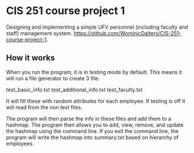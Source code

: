 # CIS 251 course project 1
 Designing and implementing a simple UFV personnel (including faculty and staff) management system. https://github.com/WominicDalters/CIS-251-course-project-1.

## How it works
When you run the program, it is in testing mode by default. This means it will run a file generator to create 3 file: 

test_basic_info.txt
test_additional_info.txt
test_faculty.txt

It will fill these with random attributes for each employee.
If testing is off it will read from the non test files.

The program will then parse the info in these files and add them to a hashmap. The program then allows you to add, view, remove, and update the hashmap using the command line. If you exit the command line, the program will write the hashmap into summary.txt based on hierarchy of employees.
